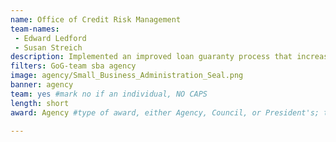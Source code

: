 ```yaml
---
name: Office of Credit Risk Management
team-names: 
 - Edward Ledford
 - Susan Streich
description: Implemented an improved loan guaranty process that increased program integrity, reduced risk through a rigorous review process, and decreased response time. This process was implemented nationally and will reduce program cost and save taxpayers money.
filters: GoG-team sba agency
image: agency/Small_Business_Administration_Seal.png
banner: agency
team: yes #mark no if an individual, NO CAPS 
length: short
award: Agency #type of award, either Agency, Council, or President's; this is case sensitive so make sure to match the options listed exactly. This section generates the format of the card

---
```

